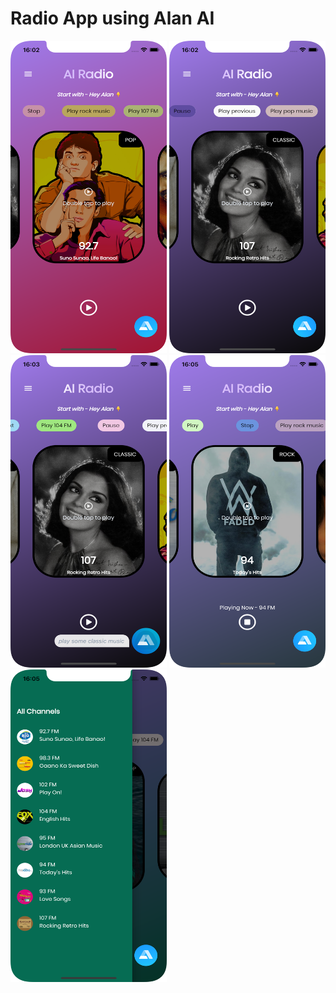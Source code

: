 # Radio App using Alan AI

<img src="ai1.png" width="250" height="500"> <img src="ai2.png" width="250" height="500"><br><img src="ai3.png" width="250" height="500"> <img src="ai4.png" width="250" height="500"><br><img src="ai5.png" width="250" height="500">

